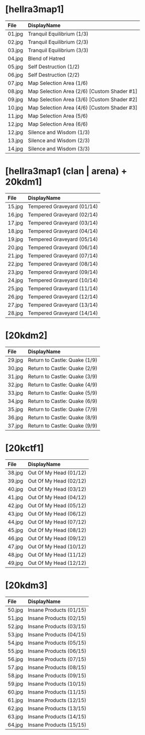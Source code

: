 <h1>[hellra3map1]</h1>

| File   | DisplayName                             |
|:-------|:----------------------------------------|
| 01.jpg | Tranquil Equilibrium (1/3)              |
| 02.jpg | Tranquil Equilibrium (2/3)
| 03.jpg | Tranquil Equilibrium (3/3)
| 04.jpg | Blend of Hatred
| 05.jpg | Self Destruction (1/2)
| 06.jpg | Self Destruction (2/2)
| 07.jpg | Map Selection Area (1/6)
| 08.jpg | Map Selection Area (2/6) [Custom Shader #1]
| 09.jpg | Map Selection Area (3/6) [Custom Shader #2]
| 10.jpg | Map Selection Area (4/6) [Custom Shader #3]
| 11.jpg | Map Selection Area (5/6)
| 12.jpg | Map Selection Area (6/6)
| 12.jpg | Silence and Wisdom (1/3)
| 13.jpg | Silence and Wisdom (2/3)
| 14.jpg | Silence and Wisdom (3/3)

<h1>[hellra3map1 (clan | arena) + 20kdm1]</h1>

| File   | DisplayName                             |
|:-------|:----------------------------------------|
| 15.jpg | Tempered Graveyard (01/14)
| 16.jpg | Tempered Graveyard (02/14)
| 17.jpg | Tempered Graveyard (03/14)
| 18.jpg | Tempered Graveyard (04/14)
| 19.jpg | Tempered Graveyard (05/14)
| 20.jpg | Tempered Graveyard (06/14)
| 21.jpg | Tempered Graveyard (07/14)
| 22.jpg | Tempered Graveyard (08/14)
| 23.jpg | Tempered Graveyard (09/14)
| 24.jpg | Tempered Graveyard (10/14)
| 25.jpg | Tempered Graveyard (11/14)
| 26.jpg | Tempered Graveyard (12/14)
| 27.jpg | Tempered Graveyard (13/14)
| 28.jpg | Tempered Graveyard (14/14)

<h1>[20kdm2]</h1>

| File   | DisplayName                             |
|:-------|:----------------------------------------|
| 29.jpg | Return to Castle: Quake (1/9)
| 30.jpg | Return to Castle: Quake (2/9)
| 31.jpg | Return to Castle: Quake (3/9)
| 32.jpg | Return to Castle: Quake (4/9)
| 33.jpg | Return to Castle: Quake (5/9)
| 34.jpg | Return to Castle: Quake (6/9)
| 35.jpg | Return to Castle: Quake (7/9)
| 36.jpg | Return to Castle: Quake (8/9)
| 37.jpg | Return to Castle: Quake (9/9)

<h1>[20kctf1]</h1>

| File   | DisplayName                             |
|:-------|:----------------------------------------|
| 38.jpg | Out Of My Head (01/12)
| 39.jpg | Out Of My Head (02/12)
| 40.jpg | Out Of My Head (03/12)
| 41.jpg | Out Of My Head (04/12)
| 42.jpg | Out Of My Head (05/12)
| 43.jpg | Out Of My Head (06/12)
| 44.jpg | Out Of My Head (07/12)
| 45.jpg | Out Of My Head (08/12)
| 46.jpg | Out Of My Head (09/12)
| 47.jpg | Out Of My Head (10/12)
| 48.jpg | Out Of My Head (11/12)
| 49.jpg | Out Of My Head (12/12)

<h1>[20kdm3]</h1>

| File   | DisplayName                             |
|:-------|:----------------------------------------|
| 50.jpg | Insane Products (01/15)
| 51.jpg | Insane Products (02/15)
| 52.jpg | Insane Products (03/15)
| 53.jpg | Insane Products (04/15)
| 54.jpg | Insane Products (05/15)
| 55.jpg | Insane Products (06/15)
| 56.jpg | Insane Products (07/15)
| 57.jpg | Insane Products (08/15)
| 58.jpg | Insane Products (09/15)
| 59.jpg | Insane Products (10/15)
| 60.jpg | Insane Products (11/15)
| 61.jpg | Insane Products (12/15)
| 62.jpg | Insane Products (13/15)
| 63.jpg | Insane Products (14/15)
| 64.jpg | Insane Products (15/15)
